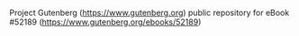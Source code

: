 Project Gutenberg (https://www.gutenberg.org) public repository for
eBook #52189 (https://www.gutenberg.org/ebooks/52189)
